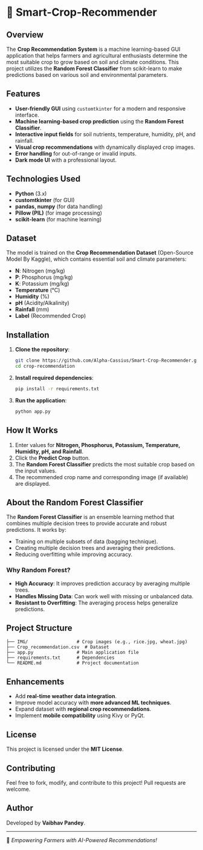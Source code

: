 # 🌾 Smart-Crop-Recommender

## Overview
The **Crop Recommendation System** is a machine learning-based GUI application that helps farmers and agricultural enthusiasts determine the most suitable crop to grow based on soil and climate conditions. This project utilizes the **Random Forest Classifier** from scikit-learn to make predictions based on various soil and environmental parameters.

## Features
- **User-friendly GUI** using `customtkinter` for a modern and responsive interface.
- **Machine learning-based crop prediction** using the **Random Forest Classifier**.
- **Interactive input fields** for soil nutrients, temperature, humidity, pH, and rainfall.
- **Visual crop recommendations** with dynamically displayed crop images.
- **Error handling** for out-of-range or invalid inputs.
- **Dark mode UI** with a professional layout.

## Technologies Used
- **Python** (3.x)
- **customtkinter** (for GUI)
- **pandas, numpy** (for data handling)
- **Pillow (PIL)** (for image processing)
- **scikit-learn** (for machine learning)

## Dataset
The model is trained on the **Crop Recommendation Dataset** (Open-Source Model By Kaggle), which contains essential soil and climate parameters:
- **N**: Nitrogen (mg/kg)
- **P**: Phosphorus (mg/kg)
- **K**: Potassium (mg/kg)
- **Temperature** (°C)
- **Humidity** (%)
- **pH** (Acidity/Alkalinity)
- **Rainfall** (mm)
- **Label** (Recommended Crop)

## Installation
1. **Clone the repository**:
   ```sh
   git clone https://github.com/Alpha-Cassius/Smart-Crop-Recommender.git
   cd crop-recommendation
   ```
2. **Install required dependencies**:
   ```sh
   pip install -r requirements.txt
   ```
3. **Run the application**:
   ```sh
   python app.py
   ```

## How It Works
1. Enter values for **Nitrogen, Phosphorus, Potassium, Temperature, Humidity, pH, and Rainfall**.
2. Click the **Predict Crop** button.
3. The **Random Forest Classifier** predicts the most suitable crop based on the input values.
4. The recommended crop name and corresponding image (if available) are displayed.

## About the Random Forest Classifier
The **Random Forest Classifier** is an ensemble learning method that combines multiple decision trees to provide accurate and robust predictions. It works by:
- Training on multiple subsets of data (bagging technique).
- Creating multiple decision trees and averaging their predictions.
- Reducing overfitting while improving accuracy.

### Why Random Forest?
- **High Accuracy**: It improves prediction accuracy by averaging multiple trees.
- **Handles Missing Data**: Can work well with missing or unbalanced data.
- **Resistant to Overfitting**: The averaging process helps generalize predictions.

## Project Structure
```
├── IMG/                  # Crop images (e.g., rice.jpg, wheat.jpg)
├── Crop_recommendation.csv  # Dataset
├── app.py                # Main application file
├── requirements.txt      # Dependencies
└── README.md             # Project documentation
```

## Enhancements
- Add **real-time weather data integration**.
- Improve model accuracy with **more advanced ML techniques**.
- Expand dataset with **regional crop recommendations**.
- Implement **mobile compatibility** using Kivy or PyQt.

## License
This project is licensed under the **MIT License**.

## Contributing
Feel free to fork, modify, and contribute to this project! Pull requests are welcome.

## Author
Developed by **Vaibhav Pandey**.

---

🌾 *Empowering Farmers with AI-Powered Recommendations!*

